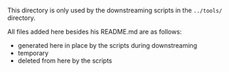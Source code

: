 This directory is only used by the downstreaming scripts in the `../tools/` directory.

All files added here besides his README.md are as follows:
* generated here in place by the scripts during downstreaming
* temporary
* deleted from here by the scripts

